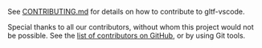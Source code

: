 See [CONTRIBUTING.md](CONTRIBUTING.md) for details on how to contribute to gltf-vscode.

Special thanks to all our contributors, without whom this project would not be possible.  See the [list of contributors on GitHub](https://github.com/AnalyticalGraphicsInc/gltf-vscode/graphs/contributors), or by using Git tools.
